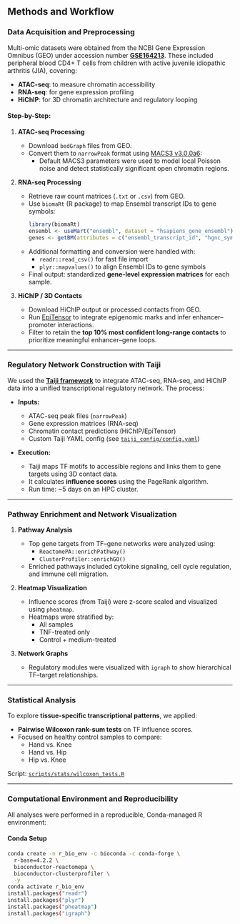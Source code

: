 ## Methods and Workflow

### Data Acquisition and Preprocessing

Multi-omic datasets were obtained from the NCBI Gene Expression Omnibus (GEO) under accession number **[GSE164213](https://www.ncbi.nlm.nih.gov/geo/query/acc.cgi?acc=GSE164213)**. These included peripheral blood CD4+ T cells from children with active juvenile idiopathic arthritis (JIA), covering:

- **ATAC-seq**: to measure chromatin accessibility
- **RNA-seq**: for gene expression profiling
- **HiChIP**: for 3D chromatin architecture and regulatory looping

#### Step-by-Step:

1. **ATAC-seq Processing**
   - Download `bedGraph` files from GEO.
   - Convert them to `narrowPeak` format using [MACS3 v3.0.0a6](https://github.com/macs3-project/MACS):
     - Default MACS3 parameters were used to model local Poisson noise and detect statistically significant open chromatin regions.

2. **RNA-seq Processing**
   - Retrieve raw count matrices (`.txt` or `.csv`) from GEO.
   - Use `biomaRt` (R package) to map Ensembl transcript IDs to gene symbols:
     ```r
     library(biomaRt)
     ensembl <- useMart("ensembl", dataset = "hsapiens_gene_ensembl")
     genes <- getBM(attributes = c("ensembl_transcript_id", "hgnc_symbol"), mart = ensembl)
     ```
   - Additional formatting and conversion were handled with:
     - `readr::read_csv()` for fast file import
     - `plyr::mapvalues()` to align Ensembl IDs to gene symbols
   - Final output: standardized **gene-level expression matrices** for each sample.

3. **HiChIP / 3D Contacts**
   - Download HiChIP output or processed contacts from GEO.
   - Run [EpiTensor](https://github.com/gersteinlab/EpiTensor) to integrate epigenomic marks and infer enhancer–promoter interactions.
   - Filter to retain the **top 10% most confident long-range contacts** to prioritize meaningful enhancer–gene loops.

---

### Regulatory Network Construction with Taiji

We used the [**Taiji framework**](https://github.com/OSU-BMBL/taiji) to integrate ATAC-seq, RNA-seq, and HiChIP data into a unified transcriptional regulatory network. The process:

- **Inputs:**
  - ATAC-seq peak files (`narrowPeak`)
  - Gene expression matrices (RNA-seq)
  - Chromatin contact predictions (HiChIP/EpiTensor)
  - Custom Taiji YAML config (see [`taiji_config/config.yaml`](config.yaml))

- **Execution:**
  - Taiji maps TF motifs to accessible regions and links them to gene targets using 3D contact data.
  - It calculates **influence scores** using the PageRank algorithm.
  - Run time: ~5 days on an HPC cluster.

---

### Pathway Enrichment and Network Visualization

1. **Pathway Analysis**
   - Top gene targets from TF–gene networks were analyzed using:
     - `ReactomePA::enrichPathway()`
     - `ClusterProfiler::enrichGO()`
   - Enriched pathways included cytokine signaling, cell cycle regulation, and immune cell migration.

2. **Heatmap Visualization**
   - Influence scores (from Taiji) were z-score scaled and visualized using `pheatmap`.
   - Heatmaps were stratified by:
     - All samples
     - TNF-treated only
     - Control + medium-treated

3. **Network Graphs**
   - Regulatory modules were visualized with `igraph` to show hierarchical TF–target relationships.

---

### Statistical Analysis

To explore **tissue-specific transcriptional patterns**, we applied:

- **Pairwise Wilcoxon rank-sum tests** on TF influence scores.
- Focused on healthy control samples to compare:
  - Hand vs. Knee
  - Hand vs. Hip
  - Hip vs. Knee

Script: [`scripts/stats/wilcoxon_tests.R`](scripts/stats/wilcoxon_tests.R)

---

### Computational Environment and Reproducibility

All analyses were performed in a reproducible, Conda-managed R environment:

#### Conda Setup

```bash
conda create -n r_bio_env -c bioconda -c conda-forge \
  r-base=4.2.2 \
  bioconductor-reactomepa \
  bioconductor-clusterprofiler \
  -y
conda activate r_bio_env
install.packages("readr")
install.packages("plyr")
install.packages("pheatmap")
install.packages("igraph")

